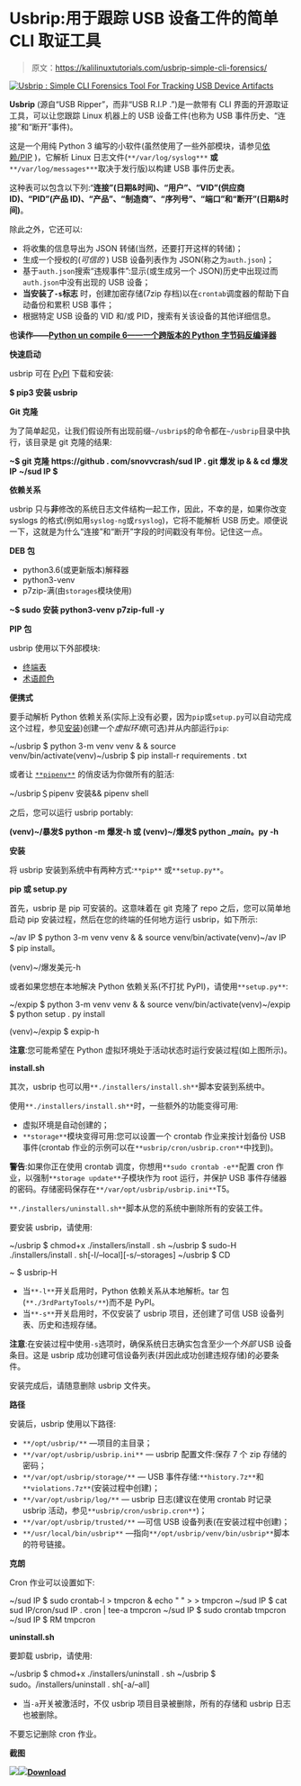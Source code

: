 # Usbrip:用于跟踪 USB 设备工件的简单 CLI 取证工具

> 原文：<https://kalilinuxtutorials.com/usbrip-simple-cli-forensics/>

[![Usbrip : Simple CLI Forensics Tool For Tracking USB Device Artifacts](img/59ef59d54f27e571684311b42308f70d.png "Usbrip : Simple CLI Forensics Tool For Tracking USB Device Artifacts")](https://1.bp.blogspot.com/-OCrzPfBc90Y/XUaFhOxY4CI/AAAAAAAABrA/eHc8OPFGfnU-aK5UIVeENDtLyAQTDSzUACLcBGAs/s1600/Screenshots-3.png)

**Usbrip** (源自“USB Ripper”，而非“USB R.I.P .”)是一款带有 CLI 界面的开源取证工具，可以让您跟踪 Linux 机器上的 USB 设备工件(也称为 USB 事件历史、“连接”和“断开”事件)。

这是一个用纯 Python 3 编写的小软件(虽然使用了一些外部模块，请参见[依赖/PIP](https://github.com/snovvcrash/usbrip#pip-packages) )，它解析 Linux 日志文件(`**/var/log/syslog***` **或** `**/var/log/messages***`取决于发行版)以构建 USB 事件历史表。

这种表可以包含以下列:“**连接”(日期&时间)、“用户”、“VID”(供应商 ID)、“PID”(产品 ID)、“产品”、“制造商”、“序列号”、“端口”和“断开”(日期&时间)**。

除此之外，它还可以:

*   将收集的信息导出为 JSON 转储(当然，还要打开这样的转储)；
*   生成一个授权的(*可信的* ) USB 设备列表作为 JSON(称之为`auth.json`)；
*   基于`auth.json`搜索“违规事件”:显示(或生成另一个 JSON)历史中出现过而`auth.json`中没有出现的 USB 设备；
*   **当安装了`-s`标志** 时，创建加密存储(7zip 存档)以在`crontab`调度器的帮助下自动备份和累积 USB 事件；
*   根据特定 USB 设备的 VID 和/或 PID，搜索有关该设备的其他详细信息。

**也读作——[Python un compile 6——一个跨版本的 Python 字节码反编译器](https://kalilinuxtutorials.com/python-uncompyle6/)**

**快速启动**

usbrip 可在 [PyPI](https://pypi.org/project/usbrip/) 下载和安装:

**$ pip3 安装 usbrip**

**Git 克隆**

为了简单起见，让我们假设所有出现前缀`~/usbrip$`的命令都在`~/usbrip`目录中执行，该目录是 git 克隆的结果:

**~$ git 克隆 https://github . com/snovvcrash/sud IP . git 爆发 ip & & cd 爆发 IP**
**~/sud IP $**

**依赖关系**

usbrip 只与**非**修改的系统日志文件结构一起工作，因此，不幸的是，如果你改变 syslogs 的格式(例如用`syslog-ng`或`rsyslog`)，它将不能解析 USB 历史。顺便说一下，这就是为什么“连接”和“断开”字段的时间戳没有年份。记住这一点。

**DEB 包**

*   python3.6(或更新版本)解释器
*   python3-venv
*   p7zip-满(由`storages`模块使用)

**~$ sudo 安装 python3-venv p7zip-full -y**

**PIP 包**

usbrip 使用以下外部模块:

*   [终端表](https://github.com/Robpol86/terminaltables)
*   [术语颜色](https://pypi.org/project/termcolor)

**便携式**

要手动解析 Python 依赖关系(实际上没有必要，因为`pip`或`setup.py`可以自动完成这个过程，参见[安装](https://github.com/snovvcrash/usbrip#installation))创建一个*虚拟环境*(可选)并从内部运行`pip`:

~/usbrip $ python 3-m venv venv & & source venv/bin/activate(venv)~/usbrip $ pip install-r requirements . txt

或者让 [`**pipenv**`](https://github.com/pypa/pipenv) 的俏皮话为你做所有的脏活:

~/usbrip＄pipenv 安装&& pipenv shell

之后，您可以运行 usbrip portably:

**(venv)~/暴发$ python -m 爆发-h
或
(venv)~/爆发$ python __main_。py -h**

**安装**

将 usbrip 安装到系统中有两种方式:`**pip**` 或`**setup.py**`。

**pip 或 setup.py**

首先，usbrip 是 pip 可安装的。这意味着在 git 克隆了 repo 之后，您可以简单地启动 pip 安装过程，然后在您的终端的任何地方运行 usbrip，如下所示:

~/av IP $ python 3-m venv venv & & source venv/bin/activate(venv)~/av IP $ pip install。

(venv)~/爆发美元-h

或者如果您想在本地解决 Python 依赖关系(不打扰 PyPI)，请使用`**setup.py**`:

~/expip $ python 3-m venv venv & & source venv/bin/activate(venv)~/expip $ python setup . py install

(venv)~/expip $ expip-h

**注意**:您可能希望在 Python 虚拟环境处于活动状态时运行安装过程(如上图所示)。

**install.sh**

其次，usbrip 也可以用`**./installers/install.sh**`脚本安装到系统中。

使用`**./installers/install.sh**`时，一些额外的功能变得可用:

*   虚拟环境是自动创建的；
*   `**storage**`模块变得可用:您可以设置一个 crontab 作业来按计划备份 USB 事件(crontab 作业的示例可以在`**usbrip/cron/usbrip.cron**`中找到)。

**警告**:如果你正在使用 crontab 调度，你想用`**sudo crontab -e**`配置 cron 作业，以强制`**storage update**`子模块作为 root 运行，并保护 USB 事件存储器的密码。存储密码保存在`**/var/opt/usbrip/usbrip.ini**`T5。

`**./installers/uninstall.sh**`脚本从您的系统中删除所有的安装工件。

要安装 usbrip，请使用:

~/usbrip $ chmod+x ./installers/install . sh
~/usbrip $ sudo-H ./installers/install . sh[-l/–local][-s/–storages]
~/usbrip $ CD

~ $ usbrip-H

*   当`**-l**`开关启用时，Python 依赖关系从本地解析。tar 包(`**./3rdPartyTools/**`)而不是 PyPI。
*   当`**-s**`开关启用时，不仅安装了 usbrip 项目，还创建了可信 USB 设备列表、历史和违规存储。

**注意**:在安装过程中使用`-s`选项时，确保系统日志确实包含至少一个*外部* USB 设备条目。这是 usbrip 成功创建可信设备列表(并因此成功创建违规存储)的必要条件。

安装完成后，请随意删除 usbrip 文件夹。

**路径**

安装后，usbrip 使用以下路径:

*   `**/opt/usbrip/**` —项目的主目录；
*   `**/var/opt/usbrip/usbrip.ini**` — usbrip 配置文件:保存 7 个 zip 存储的密码；
*   `**/var/opt/usbrip/storage/**` — USB 事件存储:`**history.7z**`和`**violations.7z**`(安装过程中创建)；
*   `**/var/opt/usbrip/log/**` — usbrip 日志(建议在使用 crontab 时记录 usbrip 活动，参见`**usbrip/cron/usbrip.cron**`)；
*   `**/var/opt/usbrip/trusted/**` —可信 USB 设备列表(在安装过程中创建)；
*   `**/usr/local/bin/usbrip**` —指向`**/opt/usbrip/venv/bin/usbrip**`脚本的符号链接。

**克朗**

Cron 作业可以设置如下:

~/sud IP $ sudo crontab-l > tmpcron & echo " " > > tmpcron
~/sud IP $ cat sud IP/cron/sud IP . cron | tee-a tmpcron
~/sud IP $ sudo crontab tmpcron
~/sud IP $ RM tmpcron

**uninstall.sh**

要卸载 usbrip，请使用:

~/usbrip $ chmod+x ./installers/uninstall . sh
~/usbrip $ sudo。/installers/uninstall . sh[-a/–all]

*   当`-a`开关被激活时，不仅 usbrip 项目目录被删除，所有的存储和 usbrip 日志也被删除。

不要忘记删除 cron 作业。

**截图**

![](img/4135b26a458ab564c778be2b0fca1010.png)![](img/01bd8bffdf29761ce3c51043ee97a3d9.png)[**Download**](https://github.com/snovvcrash/usbrip)